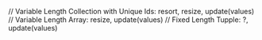 // Variable Length Collection with Unique Ids: resort, resize, update(values)
// Variable Length Array: resize, update(values)
// Fixed Length Tupple: ?, update(values)